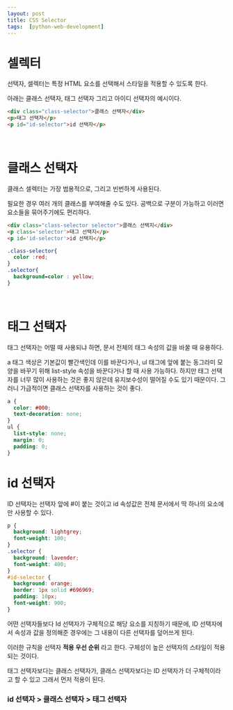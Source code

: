 ```yaml
---
layout: post
title: CSS Selector
tags:  [python-web-development]
---
```


# 셀렉터
선택자, 셀렉터는 특정 HTML 요소를 선택해서 스타일을 적용할 수 있도록 한다.  

아래는 클래스 선택자, 태그 선택자 그리고 아이디 선택자의 예시이다.

~~~html
<div class="class-selector">클래스 선택자</div>
<p>태그 선택자</p>
<p id="id-selector">id 선택자</p>
~~~

&nbsp;
&nbsp;
&nbsp;

# 클래스 선택자
클래스 셀렉터는 가장 범용적으로, 그리고 빈번하게 사용된다.

필요한 경우 여러 개의 클래스를 부여해줄 수도 있다. 공백으로 구분이 가능하고 이러면 요소들을 묶어주기에도 편리하다.

~~~html
<div class="class-selector selector">클래스 선택지</div>
<p class='selector'>태그 선택지</p>
<p id='id-selector'>id 선택지</p>
~~~

~~~css
.class-selector{
  color :red;
}
.selector{
  background=color : yellow;
}
~~~

&nbsp;
&nbsp;
&nbsp;

# 태그 선택자
태그 선택자는 어떨 때 사용되냐 하면, 문서 전체의 태그 속성의 값을 바꿀 때 유용하다.

a 태그 색상은 기본값이 빨간색인데 이를 바꾼다거나, ul 태그에 앞에 붙는 동그라미 모양을 바꾸기 위해 list-style 속성을 바꾼다거나 할 때 사용 가능하다. 하지만 태그 선택자를 너무 많이 사용하는 것은 좋지 않은데 유지보수성이 떨어질 수도 있기 때문이다. 그러니 가급적이면 클래스 선택자를 사용하는 것이 좋다.

~~~css
a {
  color: #000;
  text-decoration: none;
}
ul {
  list-style: none;
  margin: 0;
  padding: 0;
}
~~~

# id 선택자
ID 선택자는 선택자 앞에 #이 붙는 것이고 id 속성값은 전체 문서에서 딱 하나의 요소에만 사용할 수 있다.

~~~css
p {
  background: lightgrey;
  font-weight: 100;
}
.selector {
  background: lavender;
  font-weight: 400;
}
#id-selector {
  background: orange;
  border: 1px solid #696969;
  padding: 10px;
  font-weight: 900;
}
~~~

어떤 선택자들보다 Id 선택자가 구체적으로 해당 요소를 지칭하기 때문에, ID 선택자에서 속성과 값을 정의해준 경우에는 그 내용이 다른 선택자를 덮어쓰게 된다.

이러한 규칙을 선택자 **적용 우선 순위** 라고 한다. 구체성이 높은 선택자의 스타일이 적용되는 것이다.

태그 선택자보다는 클래스 선택자가, 클래스 선택자보다는 ID 선택자가 더 구체적이라고 할 수 있고 그래서 먼저 적용이 된다.

### **id 선택자 > 클래스 선택자 > 태그 선택자**
